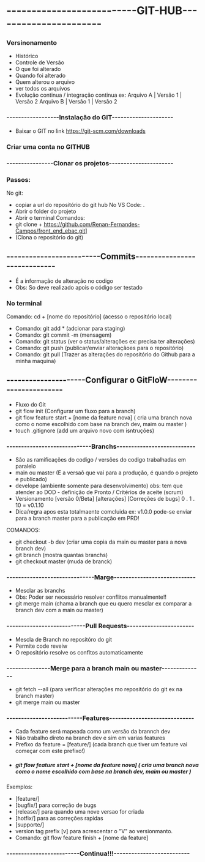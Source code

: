 # --------------------------GIT-HUB----------------------

### Versinonamento
- Histórico
- Controle de Versão
- O que foi alterado
- Quando foi alterado
- Quem alterou o arquivo
- ver todos os arquivos
- Evolução continua / integração continua
ex: Arquivo A | Versão 1 | Versão 2
    Arquivo B | Versão 1 | Versão 2
### ------------------Instalação do GIT---------------------
- Baixar o GIT no link https://git-scm.com/downloads
### Criar uma conta no GITHUB
### ----------------Clonar os projetos----------------------
### Passos:
No git:
- copiar a url do repositório do git hub
No VS Code: .
- Abrir o folder do projeto
- Abrir o terminal
Comandos: 
- git clone + https://github.com/Renan-Fernandes-Campos/front_end_ebac.git] 
- (Clona o repositório do git)
## -------------------------Commits-----------------------------
- É a informação de alteração no codigo
- Obs: So deve realizado apois o código ser testado
### No terminal
Comando: cd + [nome do repositório] (acesso o repositório local)
- Comando: git add * (adcionar para staging)
- Comando: git commit -m (mensagem)
- Comando: git status (ver o status/alterações ex: precisa ter alterações)
- Comando: git push (publicar/enviar alteraçãoes para o repositório)
- Comando: git pull (Trazer as alterações do repositório do Github para a minha maquina)
## ---------------------Configurar o GitFloW-----------------------
- Fluxo do Git
- git flow init (Configurar um fluxo para a branch)
- git flow feature start + [nome da feature nova] ( cria uma branch nova como o nome escolhido com base na branch dev, maim ou master )
- touch .gitignore (add um arquivo novo com isntruções)
### -----------------------------Branchs---------------------------
- São as ramificações do codigo / versões do codigo trabalhadas em paralelo
- main ou master (E a versaõ que vai para a produção, é quando o projeto e publicado)
- develope (ambiente somente para desenvolvimento)
 obs: tem que atender ao DOD - definição de Pronto / Critérios de aceite
 (scrum)
- Versionamento   [versão 0/Beta]   [alterações]   [Correções de bugs]
                      0        .       1       .        10          = v0.1.10
- Dica/regra apos esta totalmaente comcluida ex: v1.0.0 pode-se enviar para a branch master para a publicação em PRD!

COMANDOS:
- git checkout -b dev (criar uma copia da main ou master para a nova branch dev)
- git branch (mostra quantas branchs)
- git checkout master (muda de branck)
### ------------------------------Marge----------------------------
- Mesclar as branchs
- Obs: Poder ser necessário resolver conflitos manualmente!!
- git merge main (chama a branch que eu quero mesclar ex comparar a branch dev com a main ou master)
### ---------------------------Pull Requests-----------------------
- Mescla de Branch no repositóro do git
- Permite code reveiw
- O repositório resolve os confltos automaticamente
### ---------------Merge para a branch main ou master--------------
- git fetch --all (para verificar alterações mo repositório do git ex na branch master) 
- git merge main ou master
### --------------------------Features-----------------------------
- Cada feature será mapeada como um versão da brannch dev
- Não trabalho direto na branch dev e sim em varias features
- Prefixo da feature = [feature/] (cada branch que tiver um feature vai começar com este prefixo!)
- ##### git flow feature start + [nome da feature nova] ( cria uma branch nova como o nome escolhido com base na branch dev, maim ou master )
Exemplos:
- [feature/]
- [bugfix/] para correção de bugs
- [release/] para quando uma nove versao for criada
- [hotfix/] para as correções rapidas 
- [supporte/] 
- version tag prefix [v] para acrescentar o "V" ao versionmanto.
- Comando: git flow feature finish + [nome da feature]
### -------------------------Continua!!!--------------------------